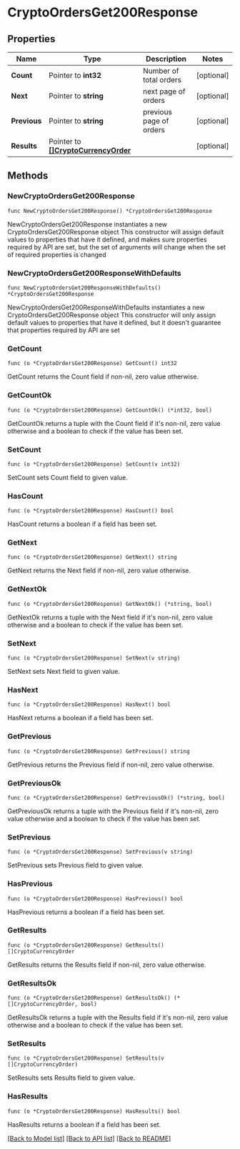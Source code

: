 # CryptoOrdersGet200Response

## Properties

Name | Type | Description | Notes
------------ | ------------- | ------------- | -------------
**Count** | Pointer to **int32** | Number of total orders | [optional] 
**Next** | Pointer to **string** | next page of orders | [optional] 
**Previous** | Pointer to **string** | previous page of orders | [optional] 
**Results** | Pointer to [**[]CryptoCurrencyOrder**](CryptoCurrencyOrder.md) |  | [optional] 

## Methods

### NewCryptoOrdersGet200Response

`func NewCryptoOrdersGet200Response() *CryptoOrdersGet200Response`

NewCryptoOrdersGet200Response instantiates a new CryptoOrdersGet200Response object
This constructor will assign default values to properties that have it defined,
and makes sure properties required by API are set, but the set of arguments
will change when the set of required properties is changed

### NewCryptoOrdersGet200ResponseWithDefaults

`func NewCryptoOrdersGet200ResponseWithDefaults() *CryptoOrdersGet200Response`

NewCryptoOrdersGet200ResponseWithDefaults instantiates a new CryptoOrdersGet200Response object
This constructor will only assign default values to properties that have it defined,
but it doesn't guarantee that properties required by API are set

### GetCount

`func (o *CryptoOrdersGet200Response) GetCount() int32`

GetCount returns the Count field if non-nil, zero value otherwise.

### GetCountOk

`func (o *CryptoOrdersGet200Response) GetCountOk() (*int32, bool)`

GetCountOk returns a tuple with the Count field if it's non-nil, zero value otherwise
and a boolean to check if the value has been set.

### SetCount

`func (o *CryptoOrdersGet200Response) SetCount(v int32)`

SetCount sets Count field to given value.

### HasCount

`func (o *CryptoOrdersGet200Response) HasCount() bool`

HasCount returns a boolean if a field has been set.

### GetNext

`func (o *CryptoOrdersGet200Response) GetNext() string`

GetNext returns the Next field if non-nil, zero value otherwise.

### GetNextOk

`func (o *CryptoOrdersGet200Response) GetNextOk() (*string, bool)`

GetNextOk returns a tuple with the Next field if it's non-nil, zero value otherwise
and a boolean to check if the value has been set.

### SetNext

`func (o *CryptoOrdersGet200Response) SetNext(v string)`

SetNext sets Next field to given value.

### HasNext

`func (o *CryptoOrdersGet200Response) HasNext() bool`

HasNext returns a boolean if a field has been set.

### GetPrevious

`func (o *CryptoOrdersGet200Response) GetPrevious() string`

GetPrevious returns the Previous field if non-nil, zero value otherwise.

### GetPreviousOk

`func (o *CryptoOrdersGet200Response) GetPreviousOk() (*string, bool)`

GetPreviousOk returns a tuple with the Previous field if it's non-nil, zero value otherwise
and a boolean to check if the value has been set.

### SetPrevious

`func (o *CryptoOrdersGet200Response) SetPrevious(v string)`

SetPrevious sets Previous field to given value.

### HasPrevious

`func (o *CryptoOrdersGet200Response) HasPrevious() bool`

HasPrevious returns a boolean if a field has been set.

### GetResults

`func (o *CryptoOrdersGet200Response) GetResults() []CryptoCurrencyOrder`

GetResults returns the Results field if non-nil, zero value otherwise.

### GetResultsOk

`func (o *CryptoOrdersGet200Response) GetResultsOk() (*[]CryptoCurrencyOrder, bool)`

GetResultsOk returns a tuple with the Results field if it's non-nil, zero value otherwise
and a boolean to check if the value has been set.

### SetResults

`func (o *CryptoOrdersGet200Response) SetResults(v []CryptoCurrencyOrder)`

SetResults sets Results field to given value.

### HasResults

`func (o *CryptoOrdersGet200Response) HasResults() bool`

HasResults returns a boolean if a field has been set.


[[Back to Model list]](../README.md#documentation-for-models) [[Back to API list]](../README.md#documentation-for-api-endpoints) [[Back to README]](../README.md)


